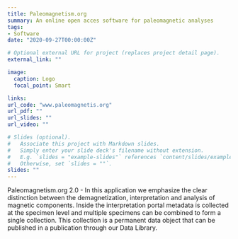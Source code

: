 ```yaml
---
title: Paleomagnetism.org
summary: An online open acces software for paleomagnetic analyses
tags:
- Software
date: "2020-09-27T00:00:00Z"

# Optional external URL for project (replaces project detail page).
external_link: ""

image:
  caption: Logo
  focal_point: Smart

links:
url_code: "www.paleomagnetis.org"
url_pdf: ""
url_slides: ""
url_video: ""

# Slides (optional).
#   Associate this project with Markdown slides.
#   Simply enter your slide deck's filename without extension.
#   E.g. `slides = "example-slides"` references `content/slides/example-slides.md`.
#   Otherwise, set `slides = ""`.
slides: ""
---
```


Paleomagnetism.org 2.0 - In this application we emphasize the clear distinction between the demagnetization, interpretation and analysis of magnetic components. Inside the interpretation portal metadata is collected at the specimen level and multiple specimens can be combined to form a single collection. This collection is a permanent data object that can be published in a publication through our Data Library.